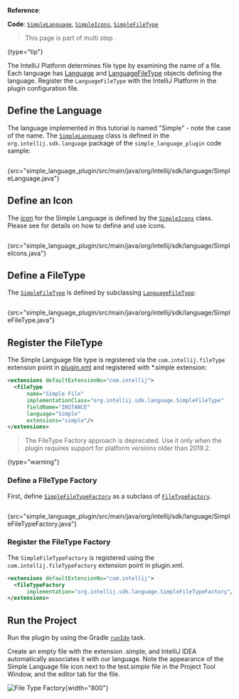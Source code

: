 [//]: # (title: 2. Language and File Type)

<!-- Copyright 2000-2022 JetBrains s.r.o. and other contributors. Use of this source code is governed by the Apache 2.0 license that can be found in the LICENSE file. -->

<microformat>

**Reference**: [](registering_file_type.md)

**Code**: [`SimpleLanguage`](%gh-sdk-samples%/simple_language_plugin/src/main/java/org/intellij/sdk/language/SimpleLanguage.java),
[`SimpleIcons`](%gh-sdk-samples%/simple_language_plugin/src/main/java/org/intellij/sdk/language/SimpleIcons.java),
[`SimpleFileType`](%gh-sdk-samples%/simple_language_plugin/src/main/java/org/intellij/sdk/language/SimpleFileType.java)

</microformat>

<chunk id="custom_language_tutorial_header">

> This page is part of multi step [](custom_language_support_tutorial.md).
>
{type="tip"}

</chunk>

The IntelliJ Platform determines file type by examining the name of a file.
Each language has [Language](%gh-ic%/platform/core-api/src/com/intellij/lang/Language.java) and [LanguageFileType](%gh-ic%/platform/core-api/src/com/intellij/openapi/fileTypes/LanguageFileType.java) objects defining the language.
Register the `LanguageFileType` with the IntelliJ Platform in the plugin configuration file.

## Define the Language

The language implemented in this tutorial is named "Simple" - note the case of the name.
The [`SimpleLanguage`](%gh-sdk-samples%/simple_language_plugin/src/main/java/org/intellij/sdk/language/SimpleLanguage.java) class is defined in the `org.intellij.sdk.language` package of the `simple_language_plugin` code sample:

```java
```
{src="simple_language_plugin/src/main/java/org/intellij/sdk/language/SimpleLanguage.java"}

## Define an Icon

The [icon](%gh-sdk-samples%/simple_language_plugin/src/main/resources/icons/jar-gray.png) for the Simple Language is defined by the
[`SimpleIcons`](%gh-sdk-samples%/simple_language_plugin/src/main/java/org/intellij/sdk/language/SimpleIcons.java) class.
Please see [](work_with_icons_and_images.md) for details on how to define and use icons.

```java
```
{src="simple_language_plugin/src/main/java/org/intellij/sdk/language/SimpleIcons.java"}

## Define a FileType

The [`SimpleFileType`](%gh-sdk-samples%/simple_language_plugin/src/main/java/org/intellij/sdk/language/SimpleFileType.java) is defined by subclassing [`LanguageFileType`](%gh-ic%/platform/core-api/src/com/intellij/openapi/fileTypes/LanguageFileType.java):

```java
```
{src="simple_language_plugin/src/main/java/org/intellij/sdk/language/SimpleFileType.java"}

## Register the FileType

<tabs>

<tab title="2019.2 and later">

The Simple Language file type is registered via the `com.intellij.fileType` extension point in <path>[plugin.xml](plugin_configuration_file.md)</path> and registered with <path>*.simple</path> extension:

```xml
<extensions defaultExtensionNs="com.intellij">
  <fileType
      name="Simple File"
      implementationClass="org.intellij.sdk.language.SimpleFileType"
      fieldName="INSTANCE"
      language="Simple"
      extensions="simple"/>
</extensions>
```

</tab>

<tab title="Pre-2019.2">

> The FileType Factory approach is deprecated. Use it only when the plugin requires support for platform versions older than 2019.2.
>
{type="warning"}

### Define a FileType Factory

First, define [`SimpleFileTypeFactory`](%gh-sdk-samples%/simple_language_plugin/src/main/java/org/intellij/sdk/language/SimpleFileTypeFactory.java)
as a subclass of [`FileTypeFactory`](%gh-ic%/platform/ide-core/src/com/intellij/openapi/fileTypes/FileTypeFactory.java).

```java
```
{src="simple_language_plugin/src/main/java/org/intellij/sdk/language/SimpleFileTypeFactory.java"}

### Register the FileType Factory

The `SimpleFileTypeFactory` is registered using the `com.intellij.fileTypeFactory` extension point in <path>plugin.xml</path>.

```xml
<extensions defaultExtensionNs="com.intellij">
  <fileTypeFactory
      implementation="org.intellij.sdk.language.SimpleFileTypeFactory"/>
</extensions>
```

</tab>

</tabs>

## Run the Project

Run the plugin by using the Gradle [`runIde`](gradle_prerequisites.md#running-a-simple-gradle-based-intellij-platform-plugin) task.

Create an empty file with the extension <path>.simple</path>, and IntelliJ IDEA automatically associates it with our language.
Note the appearance of the Simple Language file icon next to the <path>test.simple</path> file in the <control>Project</control> Tool Window, and the editor tab for the file.

![File Type Factory](file_type_factory.png){width="800"}

